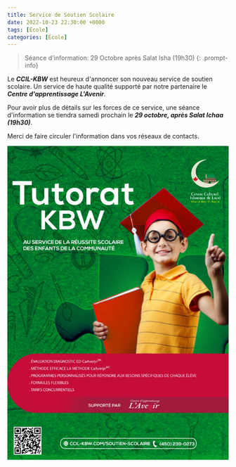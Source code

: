 ```yaml
---
title: Service de Soutien Scolaire
date: 2022-10-23 22:30:00 +0000
tags: [École]
categories: [École]
---
```

> Séance d'information: 29 Octobre après Salat Isha (19h30)
{: .prompt-info}

Le **_CCIL-KBW_** est heureux d'annoncer son nouveau service de soutien scolaire.
Un service de haute qualité supporté par notre partenaire le **_Centre d'apprentissage L'Avenir_**.

Pour avoir plus de détails sur les forces de ce service, une séance d'information se tiendra samedi prochain le **_29 octobre, après Salat Ichaa (19h30)_**.

Merci de faire circuler l'information dans vos réseaux de contacts.

![Ajouter un destinataire](/assets/img/soutien-scolaire/01-tutorat-kbw.jpeg)
